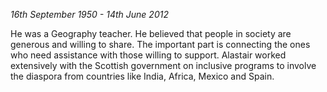 _16th September 1950 - 14th June 2012_

He was a Geography teacher. He believed that people in society are generous and willing to share. The important part is connecting the ones who need assistance with those willing to support. Alastair worked extensively with the Scottish government on inclusive programs to involve the diaspora from countries like India, Africa, Mexico and Spain.
